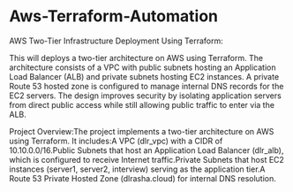 # Aws-Terraform-Automation
AWS Two-Tier Infrastructure Deployment Using Terraform:

This will deploys a two-tier architecture on AWS using Terraform. The architecture consists of a VPC with public subnets hosting an Application Load Balancer (ALB) and private subnets hosting EC2 instances. A private Route 53 hosted zone is configured to manage internal DNS records for the EC2 servers. The design improves security by isolating application servers from direct public access while still allowing public traffic to enter via the ALB.

Project Overview:The project implements a two-tier architecture on AWS using Terraform. It includes:A VPC (dlr_vpc) with a CIDR of 10.10.0.0/16.Public Subnets that host an Application Load Balancer (dlr_alb), which is configured to receive Internet traffic.Private Subnets that host EC2 instances (server1, server2, interview) serving as the application tier.A Route 53 Private Hosted Zone (dlrasha.cloud) for internal DNS resolution.

